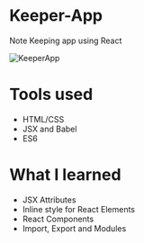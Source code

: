# Keeper-App
Note Keeping app using React

![KeeperApp]()

# Tools used

* HTML/CSS
* JSX and Babel
* ES6

# What I learned

* JSX Attributes
* Inline style for React Elements
* React Components
* Import, Export and Modules